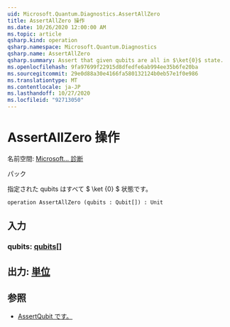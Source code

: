 ```yaml
---
uid: Microsoft.Quantum.Diagnostics.AssertAllZero
title: AssertAllZero 操作
ms.date: 10/26/2020 12:00:00 AM
ms.topic: article
qsharp.kind: operation
qsharp.namespace: Microsoft.Quantum.Diagnostics
qsharp.name: AssertAllZero
qsharp.summary: Assert that given qubits are all in $\ket{0}$ state.
ms.openlocfilehash: 9fa97699f22915d8dfedfe6ab994ee35b6fe20ba
ms.sourcegitcommit: 29e0d88a30e4166fa580132124b0eb57e1f0e986
ms.translationtype: MT
ms.contentlocale: ja-JP
ms.lasthandoff: 10/27/2020
ms.locfileid: "92713050"
---
```

# <a name="assertallzero-operation"></a>AssertAllZero 操作

名前空間: [Microsoft... 診断](xref:Microsoft.Quantum.Diagnostics)

パック [](https://nuget.org/packages/)


指定された qubits はすべて $ \ket {0} $ 状態です。

```qsharp
operation AssertAllZero (qubits : Qubit[]) : Unit
```


## <a name="input"></a>入力

### <a name="qubits--qubit"></a>qubits: [qubits](xref:microsoft.quantum.lang-ref.qubit)[]





## <a name="output--unit"></a>出力: [単位](xref:microsoft.quantum.lang-ref.unit)



## <a name="see-also"></a>参照

- [AssertQubit です。](xref:Microsoft.Quantum.Diagnostics.AssertQubit)